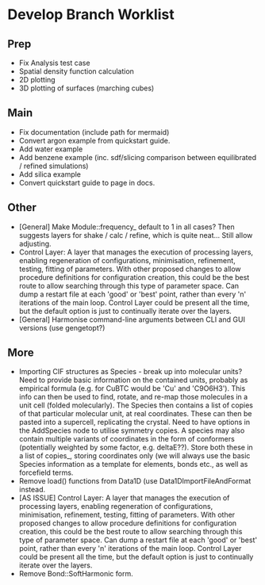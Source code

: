 # Develop Branch Worklist

## Prep
- Fix Analysis test case
- Spatial density function calculation
- 2D plotting
- 3D plotting of surfaces (marching cubes)

## Main
- Fix documentation (include path for mermaid)
- Convert argon example from quickstart guide.
- Add water example
- Add benzene example (inc. sdf/slicing comparison between equilibrated / refined simulations)
- Add silica example
- Convert quickstart guide to page in docs.

## Other
- [General] Make Module::frequency_ default to 1 in all cases?  Then suggests layers for shake / calc / refine, which is quite neat... Still allow adjusting.
- Control Layer: A layer that manages the execution of processing layers, enabling regeneration of configurations, minimisation, refinement, testing, fitting of parameters. With other proposed changes to allow procedure definitions for configuration creation, this could be the best route to allow searching through this type of parameter space. Can dump a restart file at each 'good' or 'best' point, rather than every 'n' iterations of the main loop. Control Layer could be present all the time, but the default option is just to continually iterate over the layers.
- [General] Harmonise command-line arguments between CLI and GUI versions (use gengetopt?)

## More
- Importing CIF structures as Species - break up into molecular units? Need to provide basic information on the contained units, probably as empirical formula (e.g. for CuBTC would be 'Cu' and 'C9O6H3'). This info can then be used to find, rotate, and re-map those molecules in a unit cell (folded molecularly). The Species then contains a list of copies of that particular molecular unit, at real coordinates.  These can then be pasted into a supercell, replicating the crystal. Need to have options in the AddSpecies node to utilise symmetry copies. A species may also contain multiple variants of coordinates in the form of conformers (potentially weighted by some factor, e.g. deltaE??). Store both these in a list of copies_, storing coordinates only (we will always use the basic Species information as a template for elements, bonds etc., as well as forcefield terms.
- Remove load() functions from Data1D (use Data1DImportFileAndFormat instead.
- [AS ISSUE] Control Layer: A layer that manages the execution of processing layers, enabling regeneration of configurations, minimisation, refinement, testing, fitting of parameters. With other proposed changes to allow procedure definitions for configuration creation, this could be the best route to allow searching through this type of parameter space. Can dump a restart file at each 'good' or 'best' point, rather than every 'n' iterations of the main loop. Control Layer could be present all the time, but the default option is just to continually iterate over the layers.
- Remove Bond::SoftHarmonic form.
